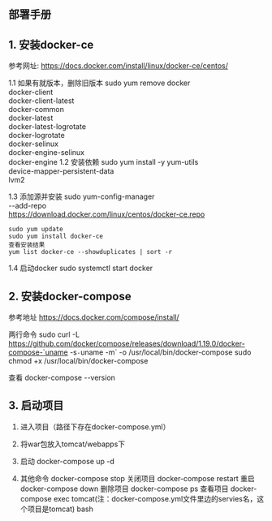 部署手册
------------

## 1. 安装docker-ce
参考网址: https://docs.docker.com/install/linux/docker-ce/centos/

1.1 如果有就版本，删除旧版本
    sudo yum remove docker \
                    docker-client \
                    docker-client-latest \
                    docker-common \
                    docker-latest \
                    docker-latest-logrotate \
                    docker-logrotate \
                    docker-selinux \
                    docker-engine-selinux \
                    docker-engine
1.2 安装依赖
    sudo yum install -y yum-utils \
        device-mapper-persistent-data \
        lvm2

1.3 添加源并安装
    sudo yum-config-manager \
        --add-repo \
        https://download.docker.com/linux/centos/docker-ce.repo

    sudo yum update
    sudo yum install docker-ce
    查看安装结果
    yum list docker-ce --showduplicates | sort -r
1.4 启动docker
    sudo systemctl start docker

## 2. 安装docker-compose
参考地址 https://docs.docker.com/compose/install/

两行命令
    sudo curl -L https://github.com/docker/compose/releases/download/1.19.0/docker-compose-`uname -s`-`uname -m` -o /usr/local/bin/docker-compose
    sudo chmod +x /usr/local/bin/docker-compose
 
查看
    docker-compose --version

## 3. 启动项目

1. 进入项目（路径下存在docker-compose.yml）

2. 将war包放入tomcat/webapps下

3. 启动
    docker-compose up -d 

4. 其他命令
    docker-compose stop 关闭项目
    docker-compose restart 重启
    docker-compose down 删除项目
    docker-compose ps  查看项目
    docker-compose exec tomcat(注：docker-compose.yml文件里边的servies名，这个项目是tomcat) bash




